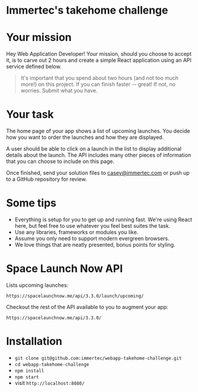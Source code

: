 Immertec's takehome challenge
===

# Your mission

Hey Web Application Developer! Your mission, should you choose to accept it, is to carve out 2 hours and create a simple React application using an API service defined below.

> It's important that you spend about two hours (and not too much more!) on this project. If you can finish faster -- great! If not, no worries. Submit what you have.

# Your task

The home page of your app shows a list of upcoming launches. You decide how you want to order the launches and how they are displayed.

A user should be able to click on a launch in the list to display additional details about the launch. The API includes many other pieces of information that you can choose to include on this page.

Once finished, send your solution files to casey@immertec.com or push up to a GitHub repository for review.

# Some tips

- Everything is setup for you to get up and running fast. We're using React here, but feel free to use whatever you feel best suites the task.
- Use any libraries, frameworks or modules you like.
- Assume you only need to support modern evergreen browsers.
- We love things that are neatly presented, bonus points for styling.

# Space Launch Now API

Lists upcoming launches:

```
https://spacelaunchnow.me/api/3.3.0/launch/upcoming/
```

Checkout the rest of the API available to you to augment your app:

```
https://spacelaunchnow.me/api/3.3.0/
```

# Installation

- `git clone git@github.com:immertec/webapp-takehome-challenge.git`
- `cd webapp-takehome-challenge`
- `npm install`
- `npm start`
- visit `http://localhost:8080/`

